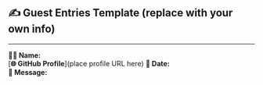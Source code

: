 

## ✍️ Guest Entries Template (replace with your own info)

---

**🧑‍💻 Name:**   
[**🌐 GitHub Profile**](place profile URL here) 
**📅 Date:**   
**💬 Message:**  



